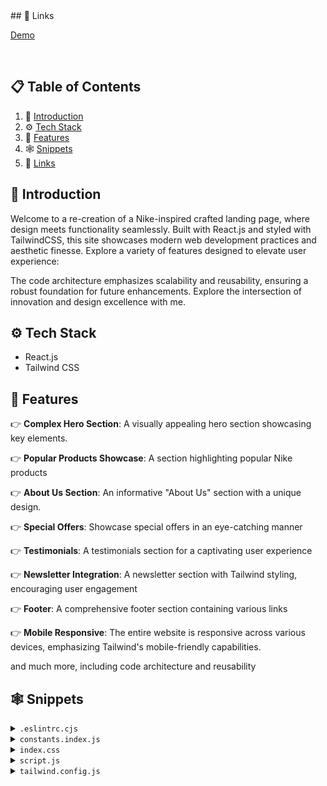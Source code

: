 <div align="left">
## <a name="links">🔗 Links</a>

[Demo](https://play.tailwindcss.com/) <br />

<!-- <a href="https://youtu.be/tS7upsfuxmo?feature=shared" target="_blank">
      <img src="https://github.com/adrianhajdin/nike_landing_page/assets/151519281/36013f49-ba13-47ad-a6c4-f9d58bfae7fc" alt="Project Banner">
    </a> --> <br />

  <!-- <div>
    <img src="https://img.shields.io/badge/-Tailwind_CSS-black?style=for-the-badge&logoColor=white&logo=tailwindcss&color=06B6D4" alt="tailwindcss" />
  </div> -->

  <!-- <h3 align="center">TailwindCSS Crash Course</h3>

   <div align="center">
     Build this project step by step with our detailed tutorial on <a href="https://www.youtube.com/@javascriptmastery/videos" target="_blank"><b>JavaScript Mastery</b></a> YouTube. Join the JSM family!
    </div> -->
</div>

## 📋 <a name="table">Table of Contents</a>

1. 🤖 [Introduction](#introduction)
2. ⚙️ [Tech Stack](#tech-stack)
3. 🔋 [Features](#features)
4. 🕸️ [Snippets](#snippets)
5. 🔗 [Links](#links)

## <a name="introduction">🤖 Introduction</a>

Welcome to a re-creation of a Nike-inspired crafted landing page, where design
meets functionality seamlessly. Built with React.js and styled with TailwindCSS,
this site showcases modern web development practices and aesthetic finesse.
Explore a variety of features designed to elevate user experience:

The code architecture emphasizes scalability and reusability, ensuring a robust
foundation for future enhancements. Explore the intersection of innovation and
design excellence with me.

## <a name="tech-stack">⚙️ Tech Stack</a>

- React.js
- Tailwind CSS

## <a name="features">🔋 Features</a>

👉 **Complex Hero Section**: A visually appealing hero section showcasing key
elements.

👉 **Popular Products Showcase**: A section highlighting popular Nike products

👉 **About Us Section**: An informative "About Us" section with a unique design.

👉 **Special Offers**: Showcase special offers in an eye-catching manner

👉 **Testimonials**: A testimonials section for a captivating user experience

👉 **Newsletter Integration**: A newsletter section with Tailwind styling,
encouraging user engagement

👉 **Footer**: A comprehensive footer section containing various links

👉 **Mobile Responsive**: The entire website is responsive across various
devices, emphasizing Tailwind's mobile-friendly capabilities.

and much more, including code architecture and reusability

## <a name="snippets">🕸️ Snippets</a>

<details>
<summary><code>.eslintrc.cjs</code></summary>

```javascript
module.exports = {
	root: true,
	env: { browser: true, es2020: true },
	extends: [
		"eslint:recommended",
		"plugin:react/recommended",
		"plugin:react/jsx-runtime",
		"plugin:react-hooks/recommended",
	],
	ignorePatterns: ["dist", ".eslintrc.cjs"],
	parserOptions: { ecmaVersion: "latest", sourceType: "module" },
	settings: { react: { version: "18.2" } },
	plugins: ["react-refresh"],
	rules: {
		"react-refresh/only-export-components": [
			"warn",
			{ allowConstantExport: true },
		],
		"react/prop-types": 0,
	},
};
```

</details>

<details>
<summary><code>constants.index.js</code></summary>

```javascript
import {
	facebook,
	instagram,
	shieldTick,
	support,
	truckFast,
	twitter,
} from "../assets/icons";
import {
	bigShoe1,
	bigShoe2,
	bigShoe3,
	customer1,
	customer2,
	shoe4,
	shoe5,
	shoe6,
	shoe7,
	thumbnailShoe1,
	thumbnailShoe2,
	thumbnailShoe3,
} from "../assets/images";

export const navLinks = [
	{ href: "#home", label: "Home" },
	{ href: "#about-us", label: "About Us" },
	{ href: "#products", label: "Products" },
	{ href: "#contact-us", label: "Contact Us" },
];

export const shoes = [
	{
		thumbnail: thumbnailShoe1,
		bigShoe: bigShoe1,
	},
	{
		thumbnail: thumbnailShoe2,
		bigShoe: bigShoe2,
	},
	{
		thumbnail: thumbnailShoe3,
		bigShoe: bigShoe3,
	},
];

export const statistics = [
	{ value: "1k+", label: "Brands" },
	{ value: "500+", label: "Shops" },
	{ value: "250k+", label: "Customers" },
];

export const products = [
	{
		imgURL: shoe4,
		name: "Nike Air Jordan-01",
		price: "$200.20",
	},
	{
		imgURL: shoe5,
		name: "Nike Air Jordan-10",
		price: "$210.20",
	},
	{
		imgURL: shoe6,
		name: "Nike Air Jordan-100",
		price: "$220.20",
	},
	{
		imgURL: shoe7,
		name: "Nike Air Jordan-001",
		price: "$230.20",
	},
];

export const services = [
	{
		imgURL: truckFast,
		label: "Free shipping",
		subtext: "Enjoy seamless shopping with our complimentary shipping service.",
	},
	{
		imgURL: shieldTick,
		label: "Secure Payment",
		subtext:
			"Experience worry-free transactions with our secure payment options.",
	},
	{
		imgURL: support,
		label: "Love to help you",
		subtext: "Our dedicated team is here to assist you every step of the way.",
	},
];

export const reviews = [
	{
		imgURL: customer1,
		customerName: "Morich Brown",
		rating: 4.5,
		feedback:
			"The attention to detail and the quality of the product exceeded my expectations. Highly recommended!",
	},
	{
		imgURL: customer2,
		customerName: "Lota Mongeskar",
		rating: 4.5,
		feedback:
			"The product not only met but exceeded my expectations. I'll definitely be a returning customer!",
	},
];

export const footerLinks = [
	{
		title: "Products",
		links: [
			{ name: "Air Force 1", link: "/" },
			{ name: "Air Max 1", link: "/" },
			{ name: "Air Jordan 1", link: "/" },
			{ name: "Air Force 2", link: "/" },
			{ name: "Nike Waffle Racer", link: "/" },
			{ name: "Nike Cortez", link: "/" },
		],
	},
	{
		title: "Help",
		links: [
			{ name: "About us", link: "/" },
			{ name: "FAQs", link: "/" },
			{ name: "How it works", link: "/" },
			{ name: "Privacy policy", link: "/" },
			{ name: "Payment policy", link: "/" },
		],
	},
	{
		title: "Get in touch",
		links: [
			{ name: "customer@nike.com", link: "mailto:customer@nike.com" },
			{ name: "+92554862354", link: "tel:+92554862354" },
		],
	},
];

export const socialMedia = [
	{ src: facebook, alt: "facebook logo" },
	{ src: twitter, alt: "twitter logo" },
	{ src: instagram, alt: "instagram logo" },
];
```

</details>

<details>
<summary><code>index.css</code></summary>

```css
@import url("https://fonts.googleapis.com/css2?family=Montserrat:wght@100;200;300;400;500;600;700;800;900&family=Palanquin:wght@100;200;300;400;500;600;700&display=swap");
@import url("https://fonts.googleapis.com/css2?family=Palanquin:wght@100;200;300;400;500;600;700&display=swap");

@tailwind base;
@tailwind components;
@tailwind utilities;

* {
	margin: 0;
	padding: 0;
	box-sizing: border-box;
	scroll-behavior: smooth;
}

@layer components {
	.max-container {
		max-width: 1440px;
		margin: 0 auto;
	}

	.input {
		@apply sm:flex-1 max-sm:w-full text-base leading-normal text-slate-gray pl-5 max-sm:p-5 outline-none sm:border-none border max-sm:border-slate-gray max-sm:rounded-full;
	}
}

@layer utilities {
	.padding {
		@apply sm:px-16 px-8 sm:py-24 py-12;
	}

	.padding-x {
		@apply sm:px-16 px-8;
	}

	.padding-y {
		@apply sm:py-24 py-12;
	}

	.padding-l {
		@apply sm:pl-16 pl-8;
	}

	.padding-r {
		@apply sm:pr-16 pr-8;
	}

	.padding-t {
		@apply sm:pt-24 pt-12;
	}

	.padding-b {
		@apply sm:pb-24 pb-12;
	}

	.info-text {
		@apply font-montserrat text-slate-gray text-lg leading-7;
	}
}
```

</details>

<details>
<summary><code>script.js</code></summary>

```javascript
// To showcase the demo of dark theme. Copy paste :)
<script type="text/javascript">
  document.addEventListener("DOMContentLoaded", () => {
    const toggleDark = document.getElementById('toggleDark')
    toggleDark.addEventListener('click', function() {
      if(document.documentElement.classList.includes('dark')) {
        document.documentElement.classList.remove('dark')
      }
      else {
        document.documentElement.classList.add('dark')
      }
      alert("click!")
    });
  });
</script>
```

</details>

<details>
<summary><code>tailwind.config.js</code></summary>

```javascript
/** @type {import('tailwindcss').Config} */
export default {
	content: ["./index.html", "./src/**/*.{js,ts,jsx,tsx}"],
	theme: {
		fontSize: {
			xs: ["12px", "16px"],
			sm: ["14px", "20px"],
			base: ["16px", "19.5px"],
			lg: ["18px", "21.94px"],
			xl: ["20px", "24.38px"],
			"2xl": ["24px", "29.26px"],
			"3xl": ["28px", "50px"],
			"4xl": ["48px", "58px"],
			"8xl": ["96px", "106px"],
		},
		extend: {
			fontFamily: {
				palanquin: ["Palanquin", "sans-serif"],
				montserrat: ["Montserrat", "sans-serif"],
			},
			colors: {
				primary: "#ECEEFF",
				"coral-red": "#FF6452",
				"slate-gray": "#6D6D6D",
				"pale-blue": "#F5F6FF",
				"white-400": "rgba(255, 255, 255, 0.80)",
			},
			boxShadow: {
				"3xl": "0 10px 40px rgba(0, 0, 0, 0.1)",
			},
			backgroundImage: {
				hero: "url('assets/images/collection-background.svg')",
				card: "url('assets/images/thumbnail-background.svg')",
			},
			screens: {
				wide: "1440px",
			},
		},
	},
	plugins: [],
};
```

</details>
